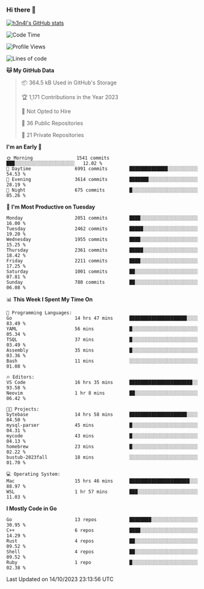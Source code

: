### Hi there 👋

[![h3n4l's GitHub stats](https://github-readme-stats.vercel.app/api?username=h3n4l&count_private=true&show_icons=true&theme=radical)](https://github.com/h3n4l/github-readme-stats)

<!--START_SECTION:waka-->
![Code Time](http://img.shields.io/badge/Code%20Time-1%2C615%20hrs%2041%20mins-blue)

![Profile Views](http://img.shields.io/badge/Profile%20Views-0-blue)

![Lines of code](https://img.shields.io/badge/From%20Hello%20World%20I%27ve%20Written-3.6%20million%20lines%20of%20code-blue)

**🐱 My GitHub Data** 

> 📦 364.5 kB Used in GitHub's Storage 
 > 
> 🏆 1,171 Contributions in the Year 2023
 > 
> 🚫 Not Opted to Hire
 > 
> 📜 36 Public Repositories 
 > 
> 🔑 21 Private Repositories 
 > 
**I'm an Early 🐤** 

```text
🌞 Morning                1541 commits        ███░░░░░░░░░░░░░░░░░░░░░░   12.02 % 
🌆 Daytime                6991 commits        ██████████████░░░░░░░░░░░   54.53 % 
🌃 Evening                3614 commits        ███████░░░░░░░░░░░░░░░░░░   28.19 % 
🌙 Night                  675 commits         █░░░░░░░░░░░░░░░░░░░░░░░░   05.26 % 
```
📅 **I'm Most Productive on Tuesday** 

```text
Monday                   2051 commits        ████░░░░░░░░░░░░░░░░░░░░░   16.00 % 
Tuesday                  2462 commits        █████░░░░░░░░░░░░░░░░░░░░   19.20 % 
Wednesday                1955 commits        ████░░░░░░░░░░░░░░░░░░░░░   15.25 % 
Thursday                 2361 commits        █████░░░░░░░░░░░░░░░░░░░░   18.42 % 
Friday                   2211 commits        ████░░░░░░░░░░░░░░░░░░░░░   17.25 % 
Saturday                 1001 commits        ██░░░░░░░░░░░░░░░░░░░░░░░   07.81 % 
Sunday                   780 commits         ██░░░░░░░░░░░░░░░░░░░░░░░   06.08 % 
```


📊 **This Week I Spent My Time On** 

```text
💬 Programming Languages: 
Go                       14 hrs 47 mins      █████████████████████░░░░   83.49 % 
YAML                     56 mins             █░░░░░░░░░░░░░░░░░░░░░░░░   05.34 % 
TSQL                     37 mins             █░░░░░░░░░░░░░░░░░░░░░░░░   03.49 % 
Assembly                 35 mins             █░░░░░░░░░░░░░░░░░░░░░░░░   03.36 % 
Bash                     11 mins             ░░░░░░░░░░░░░░░░░░░░░░░░░   01.08 % 

🔥 Editors: 
VS Code                  16 hrs 35 mins      ███████████████████████░░   93.58 % 
Neovim                   1 hr 8 mins         ██░░░░░░░░░░░░░░░░░░░░░░░   06.42 % 

🐱‍💻 Projects: 
bytebase                 14 hrs 58 mins      █████████████████████░░░░   84.50 % 
mysql-parser             45 mins             █░░░░░░░░░░░░░░░░░░░░░░░░   04.31 % 
mycode                   43 mins             █░░░░░░░░░░░░░░░░░░░░░░░░   04.13 % 
homebrew                 23 mins             █░░░░░░░░░░░░░░░░░░░░░░░░   02.22 % 
bustub-2023fall          18 mins             ░░░░░░░░░░░░░░░░░░░░░░░░░   01.70 % 

💻 Operating System: 
Mac                      15 hrs 46 mins      ██████████████████████░░░   88.97 % 
WSL                      1 hr 57 mins        ███░░░░░░░░░░░░░░░░░░░░░░   11.03 % 
```

**I Mostly Code in Go** 

```text
Go                       13 repos            ████████░░░░░░░░░░░░░░░░░   30.95 % 
C++                      6 repos             ████░░░░░░░░░░░░░░░░░░░░░   14.29 % 
Rust                     4 repos             ██░░░░░░░░░░░░░░░░░░░░░░░   09.52 % 
Shell                    4 repos             ██░░░░░░░░░░░░░░░░░░░░░░░   09.52 % 
Ruby                     1 repo              █░░░░░░░░░░░░░░░░░░░░░░░░   02.38 % 
```




 Last Updated on 14/10/2023 23:13:56 UTC
<!--END_SECTION:waka-->

